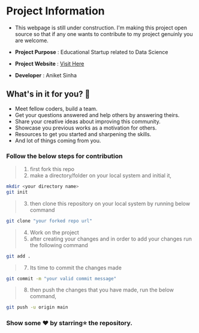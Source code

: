 
# Project Information

- This webpage is still under construction. I'm making this project open source so that if any one wants to contribute to my project genuinly you are welcome.

- **Project Purpose** : Educational Startup related to Data Science

- **Project Website** : [Visit Here](https://aniketsinha2002.github.io/DataScienceWebsite.github.io/)

- **Developer** : Aniket Sinha

## What's in it for you? 🤔
- Meet fellow coders, build a team.
- Get your questions answered and help others by answering theirs.
- Share your creative ideas about improving this community.
- Showcase you previous works as a motivation for others.
- Resources to get you started and sharpening the skills.
- And lot of things coming from you.

### Follow the below steps for contribution

> 1. first fork this repo 
> 2. make a directory/folder on your local system and initial it,
```sh
mkdir <your directory name>
git init
```
> 3. then clone this repository on your local system by running below command
```sh
git clone "your forked repo url"
```
> 4. Work on the project
> 6. after creating your changes and in order to add your changes run the following command 
```sh
git add .
```
> 7. Its time to commit the changes made
```sh
git commit -m "your valid commit message"
```

> 8. then push the changes that you have made, run the below command,
```sh
git push -u origin main
```

### Show some ❤ by starring⭐ the repository.
